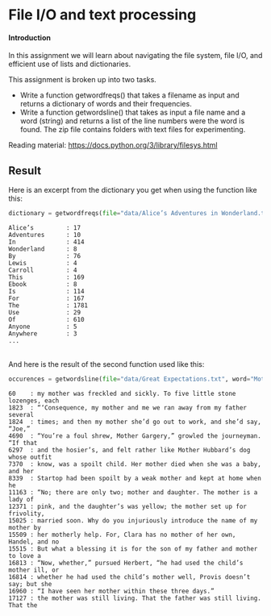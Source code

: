 # File I/O and text processing
#### Introduction
In this assignment we will learn about navigating the file system, file I/O, and efficient use of lists and dictionaries.

This assignment is broken up into two tasks.

- Write a function getwordfreqs() that takes a filename as input and returns a dictionary of words and their frequencies.
- Write a function getwordsline() that takes as input a file name and a word (string) and returns a list of the line numbers were the word is found.
The zip file contains folders with text files for experimenting.

Reading material: https://docs.python.org/3/library/filesys.html
## Result
Here is an excerpt from the dictionary you get when using the function like this:
```python
dictionary = getwordfreqs(file="data/Alice’s Adventures in Wonderland.txt")
```
```console
Alice’s         : 17
Adventures      : 10
In              : 414
Wonderland      : 8
By              : 76
Lewis           : 4
Carroll         : 4
This            : 169
Ebook           : 8
Is              : 114
For             : 167
The             : 1781
Use             : 29
Of              : 610
Anyone          : 5
Anywhere        : 3
...

```
<br/>
And here is the result of the second function used like this:

```python
occurences = getwordsline(file="data/Great Expectations.txt", word="Mother")
```
```console
60    : my mother was freckled and sickly. To five little stone lozenges, each
1823  : “‘Consequence, my mother and me we ran away from my father several
1824  : times; and then my mother she’d go out to work, and she’d say, “Joe,”
4690  : “You’re a foul shrew, Mother Gargery,” growled the journeyman. “If that
6297  : and the hosier’s, and felt rather like Mother Hubbard’s dog whose outfit
7370  : know, was a spoilt child. Her mother died when she was a baby, and her
8339  : Startop had been spoilt by a weak mother and kept at home when he
11163 : “No; there are only two; mother and daughter. The mother is a lady of
12371 : pink, and the daughter’s was yellow; the mother set up for frivolity,
15025 : married soon. Why do you injuriously introduce the name of my mother by
15509 : her motherly help. For, Clara has no mother of her own, Handel, and no
15515 : But what a blessing it is for the son of my father and mother to love a
16813 : “Now, whether,” pursued Herbert, “he had used the child’s mother ill, or
16814 : whether he had used the child’s mother well, Provis doesn’t say; but she
16960 : “I have seen her mother within these three days.”
17127 : the mother was still living. That the father was still living. That the
```
